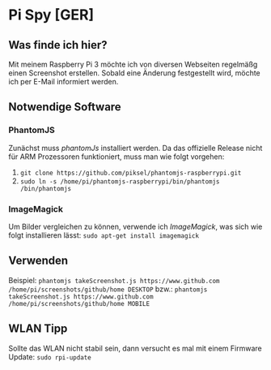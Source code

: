 # Pi Spy [GER]
## Was finde ich hier?
Mit meinem Raspberry Pi 3 möchte ich von diversen Webseiten regelmäßg einen Screenshot erstellen.
Sobald eine Änderung festgestellt wird, möchte ich per E-Mail informiert werden.

## Notwendige Software
### PhantomJS
Zunächst muss *phantomJs* installiert werden. Da das offizielle Release nicht für ARM Prozessoren 
funktioniert, muss man wie folgt vorgehen:
1. `git clone https://github.com/piksel/phantomjs-raspberrypi.git`
2. `sudo ln -s /home/pi/phantomjs-raspberrypi/bin/phantomjs /bin/phantomjs`

### ImageMagick
Um Bilder vergleichen zu können, verwende ich *ImageMagick*, was sich wie folgt installieren lässt:
`sudo apt-get install imagemagick`


## Verwenden
Beispiel:
```phantomjs takeScreenshot.js https://www.github.com /home/pi/screenshots/github/home DESKTOP```
bzw.:
```phantomjs takeScreenshot.js https://www.github.com /home/pi/screenshots/github/home MOBILE```



## WLAN Tipp
Sollte das WLAN nicht stabil sein, dann versucht es mal mit einem Firmware Update: `sudo rpi-update`
